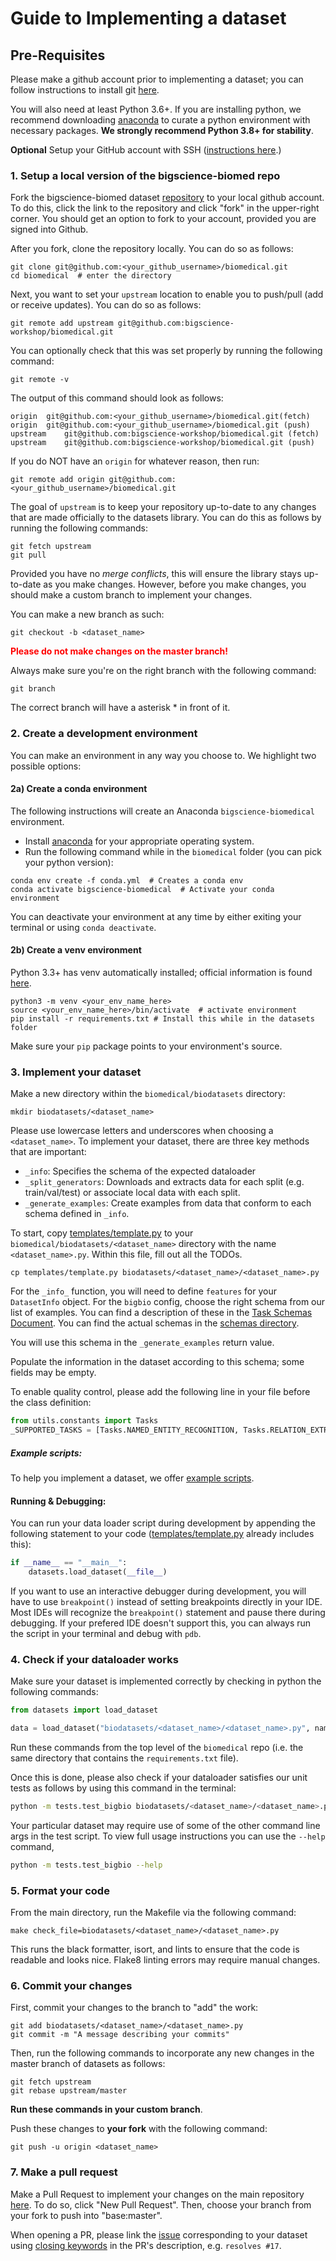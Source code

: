 # Guide to Implementing a dataset

## Pre-Requisites

Please make a github account prior to implementing a dataset; you can follow instructions to install git [here](https://git-scm.com/book/en/v2/Getting-Started-Installing-Git).

You will also need at least Python 3.6+. If you are installing python, we recommend downloading [anaconda](https://docs.anaconda.com/anaconda/install/index.html) to curate a python environment with necessary packages. **We strongly recommend Python 3.8+ for stability**.

**Optional** Setup your GitHub account with SSH ([instructions here](https://docs.github.com/en/authentication/connecting-to-github-with-ssh).)

### 1. **Setup a local version of the bigscience-biomed repo**
Fork the bigscience-biomed dataset [repository](https://github.com/bigscience-workshop/biomedical) to your local github account. To do this, click the link to the repository and click "fork" in the upper-right corner. You should get an option to fork to your account, provided you are signed into Github.

After you fork, clone the repository locally. You can do so as follows:

    git clone git@github.com:<your_github_username>/biomedical.git
    cd biomedical  # enter the directory

Next, you want to set your `upstream` location to enable you to push/pull (add or receive updates). You can do so as follows:

    git remote add upstream git@github.com:bigscience-workshop/biomedical.git

You can optionally check that this was set properly by running the following command:

    git remote -v

The output of this command should look as follows:

    origin  git@github.com:<your_github_username>/biomedical.git(fetch)
    origin  git@github.com:<your_github_username>/biomedical.git (push)
    upstream    git@github.com:bigscience-workshop/biomedical.git (fetch)
    upstream    git@github.com:bigscience-workshop/biomedical.git (push)

If you do NOT have an `origin` for whatever reason, then run:

    git remote add origin git@github.com:<your_github_username>/biomedical.git

The goal of `upstream` is to keep your repository up-to-date to any changes that are made officially to the datasets library. You can do this as follows by running the following commands:

    git fetch upstream
    git pull

Provided you have no *merge conflicts*, this will ensure the library stays up-to-date as you make changes. However, before you make changes, you should make a custom branch to implement your changes.

You can make a new branch as such:

    git checkout -b <dataset_name>

<p style="color:red"> <b> Please do not make changes on the master branch! </b></p>

Always make sure you're on the right branch with the following command:

    git branch

The correct branch will have a asterisk \* in front of it.

### 2. **Create a development environment**
You can make an environment in any way you choose to. We highlight two possible options:

#### 2a) Create a conda environment

The following instructions will create an Anaconda `bigscience-biomedical` environment.

- Install [anaconda](https://docs.anaconda.com/anaconda/install/) for your appropriate operating system.
- Run the following command while in the `biomedical` folder (you can pick your python version):

```
conda env create -f conda.yml  # Creates a conda env
conda activate bigscience-biomedical  # Activate your conda environment
```

You can deactivate your environment at any time by either exiting your terminal or using `conda deactivate`.

#### 2b) Create a venv environment

Python 3.3+ has venv automatically installed; official information is found [here](https://packaging.python.org/en/latest/guides/installing-using-pip-and-virtual-environments/).

```
python3 -m venv <your_env_name_here>
source <your_env_name_here>/bin/activate  # activate environment
pip install -r requirements.txt # Install this while in the datasets folder
```
Make sure your `pip` package points to your environment's source.

### 3. Implement your dataset

Make a new directory within the `biomedical/biodatasets` directory:

    mkdir biodatasets/<dataset_name>

Please use lowercase letters and underscores when choosing a `<dataset_name>`. 
To implement your dataset, there are three key methods that are important:

  * `_info`: Specifies the schema of the expected dataloader
  * `_split_generators`: Downloads and extracts data for each split (e.g. train/val/test) or associate local data with each split.
  * `_generate_examples`: Create examples from data that conform to each schema defined in `_info`.

To start, copy [templates/template.py](templates/template.py) to your `biomedical/biodatasets/<dataset_name>` directory with the name `<dataset_name>.py`. Within this file, fill out all the TODOs.

    cp templates/template.py biodatasets/<dataset_name>/<dataset_name>.py

For the `_info_` function, you will need to define `features` for your
`DatasetInfo` object. For the `bigbio` config, choose the right schema from our list of examples. You can find a description of these in the [Task Schemas Document](task_schemas.md). You can find the actual schemas in the [schemas directory](utils/schemas/).

You will use this schema in the `_generate_examples` return value.

Populate the information in the dataset according to this schema; some fields may be empty.

To enable quality control, please add the following line in your file before the class definition:
```python
from utils.constants import Tasks
_SUPPORTED_TASKS = [Tasks.NAMED_ENTITY_RECOGNITION, Tasks.RELATION_EXTRACTION]
```


##### Example scripts:
To help you implement a dataset, we offer [example scripts](examples/).

#### Running & Debugging:
You can run your data loader script during development by appending the following
statement to your code ([templates/template.py](templates/template.py) already includes this):

```python
if __name__ == "__main__":
    datasets.load_dataset(__file__)
```

If you want to use an interactive debugger during development, you will have to use
`breakpoint()` instead of setting breakpoints directly in your IDE. Most IDEs will 
recognize the `breakpoint()` statement and pause there during debugging. If your prefered
IDE doesn't support this, you can always run the script in your terminal and debug with 
`pdb`.


### 4. Check if your dataloader works

Make sure your dataset is implemented correctly by checking in python the following commands:

```python
from datasets import load_dataset

data = load_dataset("biodatasets/<dataset_name>/<dataset_name>.py", name="<dataset_name>_bigbio_<schema>")
```

Run these commands from the top level of the `biomedical` repo (i.e. the same directory that contains the `requirements.txt` file).

Once this is done, please also check if your dataloader satisfies our unit tests as follows by using this command in the terminal:

```bash
python -m tests.test_bigbio biodatasets/<dataset_name>/<dataset_name>.py [--data_dir /path/to/local/data]
```

Your particular dataset may require use of some of the other command line args in the test script.
To view full usage instructions you can use the `--help` command,

```bash
python -m tests.test_bigbio --help
```

### 5. Format your code

From the main directory, run the Makefile via the following command:

    make check_file=biodatasets/<dataset_name>/<dataset_name>.py

This runs the black formatter, isort, and lints to ensure that the code is readable and looks nice. Flake8 linting errors may require manual changes.

### 6. Commit your changes

First, commit your changes to the branch to "add" the work:

    git add biodatasets/<dataset_name>/<dataset_name>.py
    git commit -m "A message describing your commits"

Then, run the following commands to incorporate any new changes in the master branch of datasets as follows:

    git fetch upstream
    git rebase upstream/master

**Run these commands in your custom branch**.

Push these changes to **your fork** with the following command:

    git push -u origin <dataset_name>

### 7. **Make a pull request**

Make a Pull Request to implement your changes on the main repository [here](https://github.com/bigscience-workshop/biomedical/pulls). To do so, click "New Pull Request". Then, choose your branch from your fork to push into "base:master".

When opening a PR, please link the [issue](https://github.com/bigscience-workshop/biomedical/issues) corresponding to your dataset using [closing keywords](https://docs.github.com/en/issues/tracking-your-work-with-issues/linking-a-pull-request-to-an-issue) in the PR's description, e.g. `resolves #17`.
